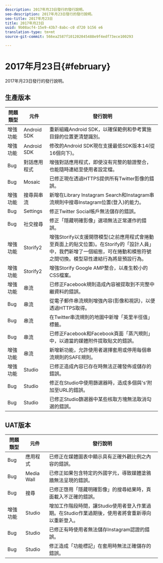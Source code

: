 ```yaml
---
description: 2017年月23日發行的發行說明。
seo-description: 2017年月23日發行的發行說明。
seo-title: 2017年月23日
title: 2017年月23日
uuid: 9b08acf4-15e9-43b7-8abc-c0 d720 b156 e6
translation-type: tm+mt
source-git-commit: 566ea2587f101202045488e9f4edf73ece100293

---
```



# 2017年月23日{#february}

2017年月23日發行的發行說明。

## 生產版本

| **問題類型** | **元件** | **發行說明** |
|---|---|---|
| 增強功能 | Android SDK | 重新組織Android SDK，以確保範例和參考實施目錄的位置更清楚識別。 |
| 增強功能 | Android SDK | 修改的Android SDK現在支援最低SDK版本14(從16個向下)。 |
| Bug | 對話應用程式 | 增強對話應用程式，即使沒有完整的驗證整合，也能隨時連結至使用者設定檔。 |
| Bug | Mosaic | 已修正現在透過HTTPS提供所有Twitter影像的錯誤。 |
| 增強功能 | 搜尋與串流 | 新增在Library Instagram Search和Instagram串流規則中搜尋Instagram位置(登入)的能力。 |
| Bug | Settings | 修正Twitter Social帳戶無法儲存的錯誤。 |
| Bug | 社交搜尋 | 修正「隱藏明確影像」選項無法正常運作的錯誤。 |
| 增強功能 | Storify2 | 增強Storify以支援開啓模型(之前應用程式會捲動至頁面上的貼文位置)。在Storify的「設計人員」中，我們新增了一個組態，可在捲動和模態符號之間切換。模型惡性連結行為將是預設行為。 |
| 增強功能 | Storify2 | 增強Storify Google AMP整合，以產生較小的CSS檔案。 |
| 增強功能 | 串流 | 已修正Facebook規則造成內容被提取到不完整中繼資料的錯誤。 |
| Bug | 串流 | 從電子郵件串流規則增強內容(影像和視訊)，以便透過HTTPS取得。 |
| Bug | 串流 | 在Twitter串流規則的地圖中新增「英里半徑值」標籤。 |
| Bug | 串流 | 已修正Facebook和Facebook頁面「蒸汽規則」中，以適當的媒體附件提取貼文的錯誤。 |
| 增強功能 | 串流 | 新增新功能，允許使用者選擇套用或停用每個串流規則的SAFE規則。 |
| 增強功能 | Studio | 已修正造成內容已存在時無法正確發佈或儲存的錯誤。 |
| Bug | Studio | 修正在Studio中使用篩選器時，造成多個與's'附加至URL的錯誤。 |
| Bug | Studio | 已修正Studio篩選器中某些核取方塊無法取消勾選的錯誤。 |

## UAT版本

| **問題類型** | **元件** | **發行說明** |
|---|---|---|
| Bug | 應用程式 | 已修正在媒體圖表中顯示具有正確外觀比例之內容的錯誤。 |
| Bug | Media Wall | 已修正如果包含特定的外國字元，導致媒體塗鴉牆無法呈現的錯誤。 |
| Bug | 搜尋 | 已修正啓用「隱藏明確影像」的搜尋結果時，頁面載入不正確的錯誤。 |
| 增強功能 | Studio | 增加工作階段時間，讓Studio使用者登入作業過期。在Studio作業過期後，使用者將會重新導向以重新登入。 |
| Bug | Studio | 已修正有時使用者無法儲存Instagram認證的錯誤。 |
| Bug | Studio | 修正造成「功能標記」在套用時無法正確儲存的錯誤。 |


